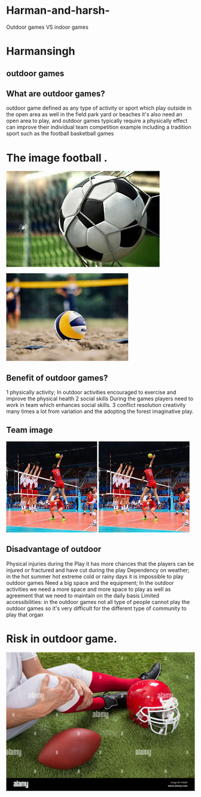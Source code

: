 # Harman-and-harsh-

Outdoor games VS indoor games

# Harmansingh

## outdoor games

## What are outdoor games?

outdoor game defined as any type of activity or sport which play outside in the open area as well in the field park yard or beaches it's also need an open area to play, and outdoor games typically require a physically effect can improve their individual team competition example including a tradition sport such as the football basketball games

# The image football .

![alt text](image/football.jpg)

![alt text](image/volleyball.jpg)

## Benefit of outdoor games?

1 physically activity; In outdoor activities encouraged to exercise and improve the physical health
2 social skills During the games players need to work in team which enhances social skills.
3 conflict resolution creativity many times a lot from variation and the adopting the forest imaginative play.

## Team image

![alt text](<image/team photo.jpg>)
![alt text](<image/team photo.jpg>)

## Disadvantage of outdoor

Physical injuries during the Play it has more chances that the players can be injured or fractured and have cut during the play
Dependency on weather; in the hot summer hot extreme cold or rainy days it is impossible to play outdoor games
Need a big space and the equipment; In the outdoor activities we need a more space and more space to play as well as agreement that we need to maintain on the daily basis
Limited accessibilities: in the outdoor games not all type of people cannot play the outdoor games so it's very difficult for the different type of community to play that organ

# Risk in outdoor game.

![SAS](image/image2.jpg)
